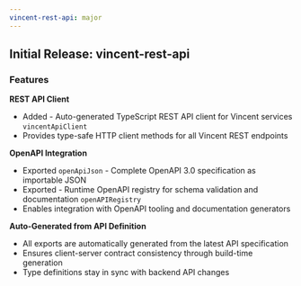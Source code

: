 ```yaml
---
vincent-rest-api: major
---
```

## Initial Release: vincent-rest-api
### Features
**REST API Client**
- Added - Auto-generated TypeScript REST API client for Vincent services `vincentApiClient`
- Provides type-safe HTTP client methods for all Vincent REST endpoints

**OpenAPI Integration**
- Exported `openApiJson` - Complete OpenAPI 3.0 specification as importable JSON
- Exported - Runtime OpenAPI registry for schema validation and documentation `openAPIRegistry`
- Enables integration with OpenAPI tooling and documentation generators

**Auto-Generated from API Definition**
- All exports are automatically generated from the latest API specification
- Ensures client-server contract consistency through build-time generation
- Type definitions stay in sync with backend API changes
